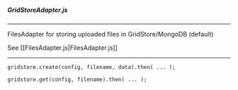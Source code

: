 ##### GridStoreAdapter.js

---

FilesAdapter for storing uploaded files in GridStore/MongoDB (default)

See [[FilesAdapter.js|FilesAdapter.js]]

---

```
gridstore.create(config, filename, data).then( ... );

gridstore.get(config, filename).then( ... );
```
